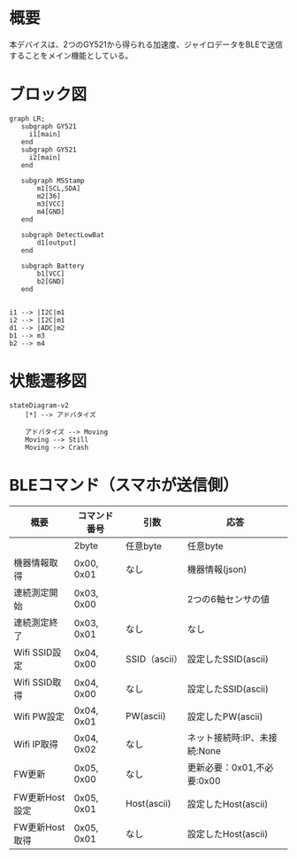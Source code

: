 # 概要
本デバイスは、2つのGY521から得られる加速度、ジャイロデータをBLEで送信することをメイン機能としている。

# ブロック図
 ```mermaid
graph LR;
    subgraph GY521 
      i1[main]
    end
    subgraph GY521 
      i2[main]
    end

    subgraph M5Stamp
        m1[SCL,SDA]
        m2[36]
        m3[VCC]
        m4[GND]
    end

    subgraph DetectLowBat 
        d1[output]
    end

    subgraph Battery
        b1[VCC]
        b2[GND]
    end


i1 --> |I2C|m1
i2 --> |I2C|m1
d1 --> |ADC|m2
b1 --> m3
b2 --> m4
 ```
 # 状態遷移図
```mermaid
stateDiagram-v2
    [*] --> アドバタイズ

    アドバタイズ --> Moving
    Moving --> Still
    Moving --> Crash
```

# BLEコマンド（スマホが送信側）
| 概要           | コマンド番号 | 引数          | 応答                         |
| -------------- | ------------ | ------------- | ---------------------------- |
|                | 2byte        | 任意byte      | 任意byte                     |
| 機器情報取得   | 0x00, 0x01   | なし          | 機器情報(json)               |
| 連続測定開始   | 0x03, 0x00   |               | 2つの6軸センサの値           |
| 連続測定終了   | 0x03, 0x01   | なし          | なし                         |
| Wifi SSID設定  | 0x04, 0x00   | SSID（ascii） | 設定したSSID(ascii)          |
| Wifi SSID取得  | 0x04, 0x00   | なし          | 設定したSSID(ascii)          |
| Wifi PW設定    | 0x04, 0x01   | PW(ascii)     | 設定したPW(ascii)            |
| Wifi IP取得    | 0x04, 0x02   | なし          | ネット接続時:IP、未接続:None |
| FW更新         | 0x05, 0x00   | なし          | 更新必要：0x01,不必要:0x00   |
| FW更新Host設定 | 0x05, 0x01   | Host(ascii)   | 設定したHost(ascii)          |
| FW更新Host取得 | 0x05, 0x01   | なし          | 設定したHost(ascii)          |


